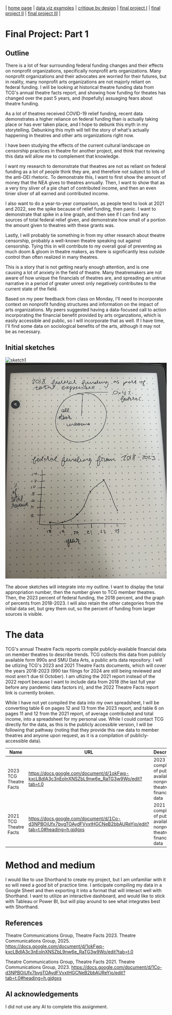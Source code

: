 | [home page](https://cmustudent.github.io/tswd-portfolio-templates/) | [data viz examples](dataviz-examples) | [critique by design](critique-by-design) | [final project I](final-project-part-one) | [final project II](final-project-part-two) | [final project III](final-project-part-three) |
# Final Project: Part 1
## Outline

 There is a lot of fear surrounding federal funding changes and their effects on nonprofit organizations, specifically nonprofit arts organizations. Many nonprofit organizations and their advocates are worried for their futures, but in reality, many nonprofit arts organizations are not majorly reliant on federal funding. I will be looking at historical theatre funding data from TCG's annual theatre facts report, and showing how funding for theates has changed over the past 5 years, and (hopefully) assuaging fears about theatre funding.

 As a lot of theatres received COVID-19 relief funding, recent data demonstrates a higher reliance on federal funding than is actually taking place or has ever taken place, and I hope to debunk this myth in my storytelling. Debunking this myth will tell the story of what's actually happening in theatres and other arts organizations right now. 

I have been studying the effects of the current cultural landscape on censorship practices in theatre for another project, and think that reviewing this data will allow me to complement that knowledge. 

I want my research to demonstrate that theatres are not as reliant on federal funding as a lot of people think they are, and therefore not subject to lots of the anti-DEI rhetoric. To demonstrate this, I want to first show the amount of money that the NEA gives to theatres annually. Then, I want to show that as a very tiny sliver of a pie chart of contributed income, and then an even tinier sliver of all earned and contributed income. 

I also want to do a year-to-year comparison, as people tend to look at 2021 and 2022, see the spike because of relief funding, then panic. I want to demonstrate that spike in a line graph, and then see if I can find any sources of total federal relief given, and demonstrate how small of  a portion the amount given to theatres with these grants was. 

Lastly, I will probably tie something in from my other research about theatre censorship, probably a well-known theatre speaking out against censorship. Tying this in will contribute to my overall goal of preventing as much doom & gloom in theatre makers, as there is significantly less outside control than often realized in many theatres. 

This is a story that is not getting nearly enough attention, and is one causing a lot of anxiety in the field of theatre. Many theatremakers are not aware of how unique the financials of theatres are, and spreading an untrue narrative in a period of greater unrest only negatively contributes to the current state of the field.

Based on my peer feedback from class on Monday, I'll need to incorporate context on nonprofit funding structures and information on the impact of arts organizations. My peers suggested having a data-focused call to action incorporating the financial benefit provided by arts organzations, which is easily accessible and public, so I will incorporate that as well. If I have time, I'll find some data on sociological benefits of the arts, although it may not be as necessary. 

## Initial sketches
![sketch1](IMG_3535.jpg)
![sketch2](IMG_3536.jpg)

The above sketches will integrate into my outline. I want to display the total appropriation number, then the number given to TCG member theatres. Then, the 2023 percent of federal funding, the 2018 percent, and the graph of percents from 2018-2023. I will also retain the other categories from the initial data set, but grey them out, so the percent of funding from larger sources is visible. 

# The data

TCG's annual Theatre Facts reports compile publicly-available financial data on member theatres to describe trends. TCG collects this data from publicly available form 990s and SMU Data Arts, a public arts data repository. I will be utlizing TCG's 2023 and 2021 Theatre Facts documents, which will cover the years 2018-2023 (990 tax filings for 2024 are still being reviewed and most aren't due til October). I am utlizing the 2021 report instead of the 2022 report because I want to include data from 2018 (the last full year before any pandemic data factors in), and the 2022 Theatre Facts report link is currently broken. 

While I have not yet compiled the data into my own spreadsheet, I will be converting table 6 on pages 12 and 13 from the 2023 report, and table 6 on pages 11 and 12 from the 2021 report, of average contributed and total income, into a spreadsheet for my personal use. While I could contact TCG directly for the data, as this is the publicly accessible version, I will be following that pathway (noting that they provide this raw data to member theatres and anyone upon request, as it is a compilation of publicly-accessible data). 

| Name | URL | Description |
|------|-----|-------------|
|   2023 TCG Theatre Facts   |  https://docs.google.com/document/d/1okFwp-kxcLBdlA3c3nEolnXNSZbL9nw6e_RaTG3w9Wo/edit?tab=t.0   | 2023 compliation of publicly-available nonprofit theatre finance data |
|   2021 TCG Theatre Facts   |  https://docs.google.com/document/d/1Co-d3NPBOiUfx7bvgTOAydFVvxtHGCNeB2bbAUReYjo/edit?tab=t.0#heading=h.gjdgxs  | 2021 compliation of publicly-available nonprofit theatre finance data |

# Method and medium

I would like to use Shorthand to create my project, but I am unfamiliar with it so will need a good bit of practice time. I anticipate compiling my data in a Google Sheet and then exporting it into a format that will interact well with Shorthand. I want to utilize an interactive dashboard, and would like to stick with Tableau or Power BI, but will play around to see what integrates best with Shorthand. 

## References
Theatre Communications Group, Theatre Facts 2023. Theatre Communications Group, 2025. https://docs.google.com/document/d/1okFwp-kxcLBdlA3c3nEolnXNSZbL9nw6e_RaTG3w9Wo/edit?tab=t.0

Theatre Communications Group, Theatre Facts 2021. Theatre Communications Group, 2023. https://docs.google.com/document/d/1Co-d3NPBOiUfx7bvgTOAydFVvxtHGCNeB2bbAUReYjo/edit?tab=t.0#heading=h.gjdgxs


## AI acknowledgements
I did not use any AI to complete this assignment. 
